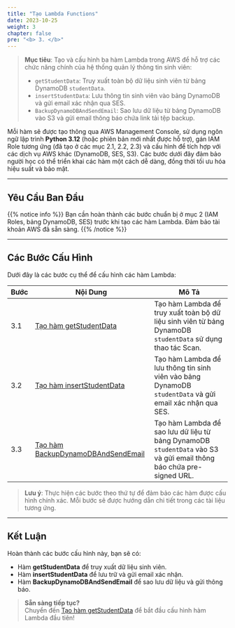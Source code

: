 ```yaml
---
title: "Tạo Lambda Functions"
date: 2023-10-25
weight: 3
chapter: false
pre: "<b> 3. </b>"
---
```


> **Mục tiêu**: Tạo và cấu hình ba hàm Lambda trong AWS để hỗ trợ các chức năng chính của hệ thống quản lý thông tin sinh viên:  
> - `getStudentData`: Truy xuất toàn bộ dữ liệu sinh viên từ bảng DynamoDB `studentData`.  
> - `insertStudentData`: Lưu thông tin sinh viên vào bảng DynamoDB và gửi email xác nhận qua SES.  
> - `BackupDynamoDBAndSendEmail`: Sao lưu dữ liệu từ bảng DynamoDB vào S3 và gửi email thông báo chứa link tải tệp backup.  

Mỗi hàm sẽ được tạo thông qua AWS Management Console, sử dụng ngôn ngữ lập trình **Python 3.12** (hoặc phiên bản mới nhất được hỗ trợ), gán IAM Role tương ứng (đã tạo ở các mục 2.1, 2.2, 2.3) và cấu hình để tích hợp với các dịch vụ AWS khác (DynamoDB, SES, S3). Các bước dưới đây đảm bảo người học có thể triển khai các hàm một cách dễ dàng, đồng thời tối ưu hóa hiệu suất và bảo mật.

---

## Yêu Cầu Ban Đầu

{{% notice info %}}
Bạn cần hoàn thành các bước chuẩn bị ở mục 2 (IAM Roles, bảng DynamoDB, SES) trước khi tạo các hàm Lambda. Đảm bảo tài khoản AWS đã sẵn sàng.
{{% /notice %}}

---

## Các Bước Cấu Hình

Dưới đây là các bước cụ thể để cấu hình các hàm Lambda:

| **Bước** | **Nội Dung** | **Mô Tả** |
|----------|--------------|-----------|
| 3.1 | [Tạo hàm getStudentData](./3.1-create-the-getstudentdata-function/) | Tạo hàm Lambda để truy xuất toàn bộ dữ liệu sinh viên từ bảng DynamoDB `studentData` sử dụng thao tác Scan. |
| 3.2 | [Tạo hàm insertStudentData](./3.2-create-the-insertstudentdata-function/) | Tạo hàm Lambda để lưu thông tin sinh viên vào bảng DynamoDB `studentData` và gửi email xác nhận qua SES. |
| 3.3 | [Tạo hàm BackupDynamoDBAndSendEmail](./3.3-create-the-backupdynamodbandsendemail-function/) | Tạo hàm Lambda để sao lưu dữ liệu từ bảng DynamoDB `studentData` vào S3 và gửi email thông báo chứa pre-signed URL. |

> **Lưu ý**: Thực hiện các bước theo thứ tự để đảm bảo các hàm được cấu hình chính xác. Mỗi bước sẽ được hướng dẫn chi tiết trong các tài liệu tương ứng.

---

## Kết Luận

Hoàn thành các bước cấu hình này, bạn sẽ có:  
- Hàm **getStudentData** để truy xuất dữ liệu sinh viên.  
- Hàm **insertStudentData** để lưu trữ và gửi email xác nhận.  
- Hàm **BackupDynamoDBAndSendEmail** để sao lưu dữ liệu và gửi thông báo.  

> **Sẵn sàng tiếp tục?**  
> Chuyển đến [Tạo hàm getStudentData](./3.1-create-the-getstudentdata-function/) để bắt đầu cấu hình hàm Lambda đầu tiên!